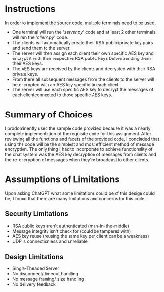 # Instructions

In order to implement the source code, multiple terminals need to be used.

- One terminal will run the '_server.py_' code and at least 2 other terminals will run the '_client.py_' code.
- The clients will automatically create their RSA public/private key pairs and send them to the server.
- The server will then assign each client their own specific AES key and encrypt it with their respective RSA public keys before sending them their AES keys.
- The AES keys are received by the clients and decrypted with their RSA private keys.
- From there all subsequent messages from the clients to the server will be encrypted with an AES key specific to each client.
- The server will use each specific AES key to decrypt the messages of each clientconnected to those specific AES keys.

# Summary of Choices

I prodominently used the sample code provided because it was a nearly complete implementation of the requisite code for this assignment. After reviewing all the functions and facets of the provided code, I concluded that using the code will be the simplest and most efficient method of message encryption. The only thing I had to incorporate to achieve functionality of the chat system was the AES key decryption of messages from clients and the re-encryption of messages when they're broadcast to other clients.

# Assumptions of Limitations

Upon asking ChatGPT what some limitations could be of this design could be, I found that there are many limitations and concerns for this code.

## Security Limitations

- RSA public keys aren't authenticated (man-in-the-middle)
- Message integrity isn't check for (could be tampered with)
- AES key reuse (reusing the same key per client can be a weakness)
- UDP is connectionless and unreliable

## Design Limitations

- Single-Theaded Server
- No disconnect/ timeout handling
- No message framing/ size handling
- No delivery feedback
